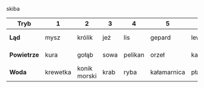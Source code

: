skiba

| Tryb       | 1           | 2           | 3          | 4        | 5          | 6          | 7            | 8            |
|------------|-------------|-------------|------------|----------|------------|------------|--------------|--------------|
| **Ląd**    | mysz        | królik      | jeż        | lis    | gepard     | lew        | niedźwiedź   | smok lądowy  |
| **Powietrze** | kura      | gołąb       | sowa       | pelikan  | orzeł      | kazuar     | feniks       | flying whale |
| **Woda**   | krewetka    | konik morski| krab       | ryba     | kałamarnica| płaszczka  | rekin        | kraken       |
